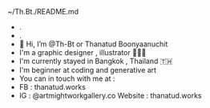  ~/Th.Bt./README.md
- .
- .
- 👋 Hi, I’m @Th-Bt or Thanatud Boonyaanuchit 
- I'm a graphic designer , illustrator 👨🏽‍💻
- I'm currently stayed in Bangkok , Thailand 🇹🇭
- I'm beginner at coding and generative art
- You can in touch with me at :
- FB : thanatud.works
- IG : @artmightworkgallery.co
  Website : thanatud.works
